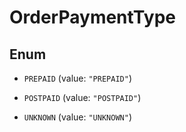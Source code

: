 

# OrderPaymentType

## Enum


* `PREPAID` (value: `"PREPAID"`)

* `POSTPAID` (value: `"POSTPAID"`)

* `UNKNOWN` (value: `"UNKNOWN"`)



